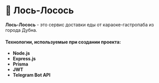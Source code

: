 # 🍻 Лось-Лосось
**Лось-Лосось** - это сервис доставки еды от караоке-гастропаба из города Дубна.

#### Технологии, используемые при создании проекта:
+ **Node.js**
+ **Express.js**
+ **Prisma**
+ **JWT**
+ **Telegram Bot API**
